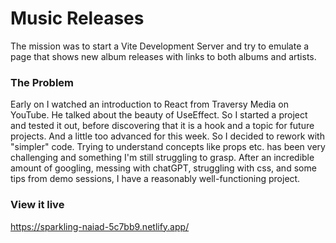 
# Music Releases

The mission was to start a Vite Development Server and try to emulate a page that shows new album releases with links to both albums and artists.

### The Problem

Early on I watched an introduction to React from Traversy Media on YouTube. He talked about the beauty of UseEffect. So I started a project and tested it out, before discovering that it is a hook and a topic for future projects. And a little too advanced for this week. So I decided to rework with "simpler" code. Trying to understand concepts like props etc. has been very challenging and something I'm still struggling to grasp. After an incredible amount of googling, messing with chatGPT, struggling with css, and some tips from demo sessions, I have a reasonably well-functioning project.

### View it live

https://sparkling-naiad-5c7bb9.netlify.app/